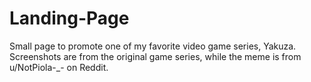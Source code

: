 # Landing-Page
Small page to promote one of my favorite video game series, Yakuza.
Screenshots are from the original game series, while the meme is from u/NotPiola-_- on Reddit.